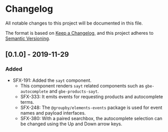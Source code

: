 # Changelog
All notable changes to this project will be documented in this file.

The format is based on [Keep a Changelog](https://keepachangelog.com/en/1.0.0/),
and this project adheres to [Semantic Versioning](https://semver.org/spec/v2.0.0.html).

## [0.1.0] - 2019-11-29
### Added
- SFX-191: Added the `sayt` component.
  - This component renders `sayt` related components such as `gbe-autocomplete` and `gbe-products-sayt`.
  - SFX-333: It emits events for requesting products and autocomplete terms.
  - SFX-248: The `@groupby/elements-events` package is used for event names and payload interfaces.
  - SFX-380: With a paired searchbox, the autocomplete selection can be changed using the Up and Down arrow keys.
